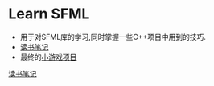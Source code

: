 # Learn SFML
- 用于对SFML库的学习,同时掌握一些C++项目中用到的技巧.
- [读书笔记](!https://github.com/VVZzzz/LearnSFML/blob/master/读书笔记.md) 
- 最终的[小游戏项目](!https://github.com/VVZzzz/LearnSFML/tree/master/SFML_game)

[读书笔记](!https://github.com/VVZzzz/LearnSFML/blob/master/读书笔记.md) 
